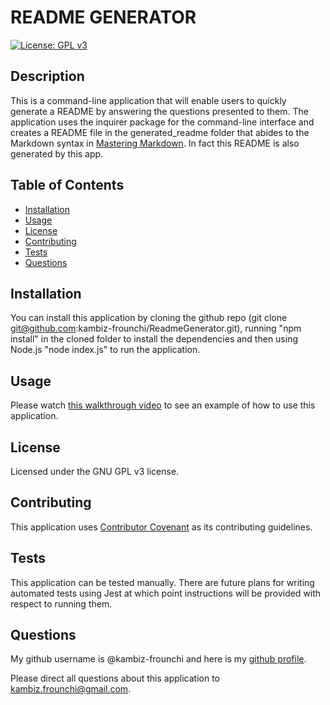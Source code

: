# README GENERATOR

[![License: GPL v3](https://img.shields.io/badge/License-GPLv3-blue.svg)](https://www.gnu.org/licenses/gpl-3.0)

## Description 

This is a command-line application that will enable users to quickly generate a README by answering the questions presented to them. The application uses the inquirer package for the command-line interface and creates a README file in the generated_readme folder that abides to the Markdown syntax in [Mastering Markdown](https://guides.github.com/features/mastering-markdown/). In fact this README is also generated by this app.

## Table of Contents
* [Installation](#Installation)
* [Usage](#Usage)
* [License](#License)
* [Contributing](#Contributing)
* [Tests](#Tests)
* [Questions](#Questions)

## Installation

You can install this application by cloning the github repo (git clone git@github.com:kambiz-frounchi/ReadmeGenerator.git), running "npm install" in the cloned folder to install the dependencies and then using Node.js "node index.js" to run the application.

## Usage

Please watch [this walkthrough video](https://drive.google.com/file/d/15aodtD5gAWWNhgOcHnl9JZzMrKF8tCIp/view) to see an example of how to use this application.

## License
Licensed under the GNU GPL v3 license.

## Contributing
This application uses [Contributor Covenant](https://www.contributor-covenant.org/) as its contributing guidelines.

## Tests
This application can be tested manually. There are future plans for writing automated tests using Jest at which point instructions will be provided with respect to running them.

## Questions

My github username is @kambiz-frounchi and here is my [github profile](https://github.com/kambiz-frounchi). 

Please direct all questions about this application to kambiz.frounchi@gmail.com.
